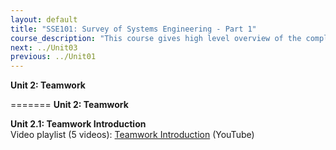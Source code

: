 ```yaml
---
layout: default
title: "SSE101: Survey of Systems Engineering - Part 1"
course_description: "This course gives high level overview of the complexities that go into creating an operating system. Using real life NASA examples and missions, you will learn from experienced engineers, nobel-prize winning scientists, and former NASA astronauts."
next: ../Unit03
previous: ../Unit01
---
```

**Unit 2: Teamwork** <span id="2"></span> 

=======
**Unit 2: Teamwork** <span id="2"></span>  

**Unit 2.1: Teamwork Introduction**  
Video playlist (5 videos): [Teamwork Introduction](https://youtu.be/8_8OKeCuaF4?list=PLMrpXL7ZxXYUp8GBwiY2p85c_0lxAyIdU) (YouTube)  
